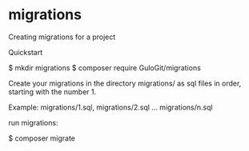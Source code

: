 # migrations
Сreating migrations for a project

Quickstart

$ mkdir migrations
$ composer require GuloGit/migrations

 Create your migrations in the directory  migrations/ as sql files in order, starting with the number 1.

Example: migrations/1.sql, migrations/2.sql ... migrations/n.sql


run migrations:

$ composer migrate
